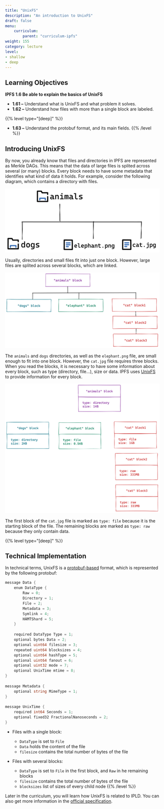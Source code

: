 ```yaml
---
title: "UnixFS"
description: "An introduction to UnixFS"
draft: false
menu:
    curriculum:
        parent: "curriculum-ipfs"
weight: 155
category: lecture
level:
- shallow
- deep
---
```


## Learning Objectives

**IPFS 1.6 Be able to explain the basics of UnixFS**
* **1.61 –** Understand what is UnixFS and what problem it solves.
* **1.62 –** Understand how files with more than a single block are labeled.

{{% level type="[deep]" %}}
* **1.63 –** Understand the protobuf format, and its main fields.
{{% /level %}}

## Introducing UnixFS
By now, you already know that files and directories in IPFS are represented as Merkle DAGs. This means that the data of large files is splited across several (or many) blocks. Every block needs to have some metadata that identifies what kind of data it holds. For example, consider the following diagram, which contains a directory with files.

![File structure sample](file-structure.png)

Usually, directories and small files fit into just one block. However, large files are splited across several blocks, which are linked.

![Files and directories as blocks](blocks.png)

The `animals` and `dogs` directories, as well as the `elephant.png` file, are small enough to fit into one block. However, the `cat.jpg` file requires three blocks. When you read the blocks, it is necessary to have some information about every block, such as type (directory, file...), size or data. IPFS uses [UnixFS](https://docs.ipfs.tech/concepts/file-systems/#unix-file-system-unixfs) to provide information for every block.

![Detailed view of the blocks](blocks-detailed.png)

The first block of the `cat.jpg` file is marked as `type: file` because it is the starting block of the file. The remaining blocks are marked as `type: raw` because they only contain data.

{{% level type="[deep]" %}}
## Technical Implementation
In technical terms, UnixFS is a [protobuf-based](https://developers.google.com/protocol-buffers) format, which is represented by the following protobuf:

```go
message Data {
    enum DataType {
        Raw = 0;
        Directory = 1;
        File = 2;
        Metadata = 3;
        Symlink = 4;
        HAMTShard = 5;
    }

    required DataType Type = 1;
    optional bytes Data = 2;
    optional uint64 filesize = 3;
    repeated uint64 blocksizes = 4;
    optional uint64 hashType = 5;
    optional uint64 fanout = 6;
    optional uint32 mode = 7;
    optional UnixTime mtime = 8;
}

message Metadata {
    optional string MimeType = 1;
}

message UnixTime {
    required int64 Seconds = 1;
    optional fixed32 FractionalNanoseconds = 2;
}
```

* Files with a single block:
    - `DataType` is set to `File`
    - `Data` holds the content of the file
    - `filesize` contains the total number of bytes of the file

* Files with several blocks:
    - `DataType` is set to `File` in the first block, and `Raw` in he remaining blocks
    - `filesize` contains the total number of bytes of the file
    - `blocksizes` list of sizes of every child node
{{% /level %}}

Later in the curriculum, you will learn how UnixFS is related to IPLD. You can also get more information in the [official specification](https://github.com/ipfs/specs/blob/main/UNIXFS.md).
